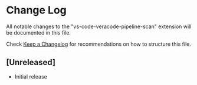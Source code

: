 # Change Log

All notable changes to the "vs-code-veracode-pipeline-scan" extension will be documented in this file.

Check [Keep a Changelog](http://keepachangelog.com/) for recommendations on how to structure this file.

## [Unreleased]

- Initial release